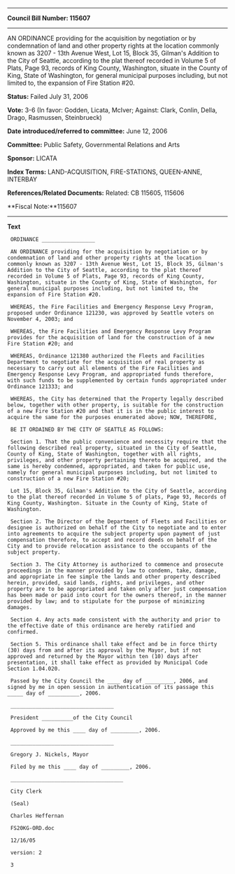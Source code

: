 

********

**Council Bill Number: 115607**
********

 AN ORDINANCE providing for the acquisition by negotiation or by condemnation of land and other property rights at the location commonly known as 3207 - 13th Avenue West, Lot 15, Block 35, Gilman's Addition to the City of Seattle, according to the plat thereof recorded in Volume 5 of Plats, Page 93, records of King County, Washington, situate in the County of King, State of Washington, for general municipal purposes including, but not limited to, the expansion of Fire Station #20.

**Status:** Failed July 31, 2006
   
**Vote:** 3-6 (In favor: Godden, Licata, McIver; Against: Clark, Conlin, Della, Drago, Rasmussen, Steinbrueck)
   
   
**Date introduced/referred to committee:** June 12, 2006
   
**Committee:** Public Safety, Governmental Relations and Arts
   
**Sponsor:** LICATA
   
   
**Index Terms:** LAND-ACQUISITION, FIRE-STATIONS, QUEEN-ANNE, INTERBAY

**References/Related Documents:** Related: CB 115605, 115606

**Fiscal Note:**115607

********

**Text**
   
```
 ORDINANCE _________________

 AN ORDINANCE providing for the acquisition by negotiation or by condemnation of land and other property rights at the location commonly known as 3207 - 13th Avenue West, Lot 15, Block 35, Gilman's Addition to the City of Seattle, according to the plat thereof recorded in Volume 5 of Plats, Page 93, records of King County, Washington, situate in the County of King, State of Washington, for general municipal purposes including, but not limited to, the expansion of Fire Station #20.

 WHEREAS, the Fire Facilities and Emergency Response Levy Program, proposed under Ordinance 121230, was approved by Seattle voters on November 4, 2003; and

 WHEREAS, the Fire Facilities and Emergency Response Levy Program provides for the acquisition of land for the construction of a new Fire Station #20; and

 WHEREAS, Ordinance 121380 authorized the Fleets and Facilities Department to negotiate for the acquisition of real property as necessary to carry out all elements of the Fire Facilities and Emergency Response Levy Program, and appropriated funds therefore, with such funds to be supplemented by certain funds appropriated under Ordinance 121333; and

 WHEREAS, the City has determined that the Property legally described below, together with other property, is suitable for the construction of a new Fire Station #20 and that it is in the public interest to acquire the same for the purposes enumerated above; NOW, THEREFORE,

 BE IT ORDAINED BY THE CITY OF SEATTLE AS FOLLOWS:

 Section 1. That the public convenience and necessity require that the following described real property, situated in the City of Seattle, County of King, State of Washington, together with all rights, privileges, and other property pertaining thereto be acquired, and the same is hereby condemned, appropriated, and taken for public use, namely for general municipal purposes including, but not limited to construction of a new Fire Station #20;

 Lot 15, Block 35, Gilman's Addition to the City of Seattle, according to the plat thereof recorded in Volume 5 of plats, Page 93, Records of King County, Washington. Situate in the County of King, State of Washington.

 Section 2. The Director of the Department of Fleets and Facilities or designee is authorized on behalf of the City to negotiate and to enter into agreements to acquire the subject property upon payment of just compensation therefore, to accept and record deeds on behalf of the City and to provide relocation assistance to the occupants of the subject property.

 Section 3. The City Attorney is authorized to commence and prosecute proceedings in the manner provided by law to condemn, take, damage, and appropriate in fee simple the lands and other property described herein, provided, said lands, rights, and privileges, and other property are to be appropriated and taken only after just compensation has been made or paid into court for the owners thereof, in the manner provided by law; and to stipulate for the purpose of minimizing damages.

 Section 4. Any acts made consistent with the authority and prior to the effective date of this ordinance are hereby ratified and confirmed.

 Section 5. This ordinance shall take effect and be in force thirty (30) days from and after its approval by the Mayor, but if not approved and returned by the Mayor within ten (10) days after presentation, it shall take effect as provided by Municipal Code Section 1.04.020.

 Passed by the City Council the ____ day of _________, 2006, and signed by me in open session in authentication of its passage this _____ day of __________, 2006.

 _________________________________

 President __________of the City Council

 Approved by me this ____ day of _________, 2006.

 _________________________________

 Gregory J. Nickels, Mayor

 Filed by me this ____ day of _________, 2006.

 ____________________________________

 City Clerk

 (Seal)

 Charles Heffernan

 FS20KG-ORD.doc

 12/16/05

 version: 2

 3

```
